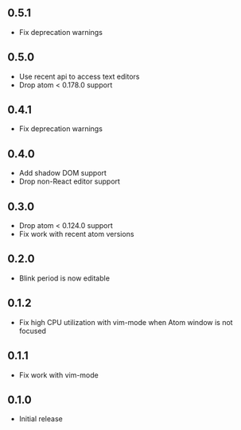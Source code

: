 ## 0.5.1
* Fix deprecation warnings

## 0.5.0
* Use recent api to access text editors
* Drop atom < 0.178.0 support

## 0.4.1
* Fix deprecation warnings

## 0.4.0
* Add shadow DOM support
* Drop non-React editor support

## 0.3.0
* Drop atom < 0.124.0 support
* Fix work with recent atom versions

## 0.2.0
* Blink period is now editable

## 0.1.2
* Fix high CPU utilization with vim-mode when Atom window is not focused

## 0.1.1
* Fix work with vim-mode

## 0.1.0
* Initial release
